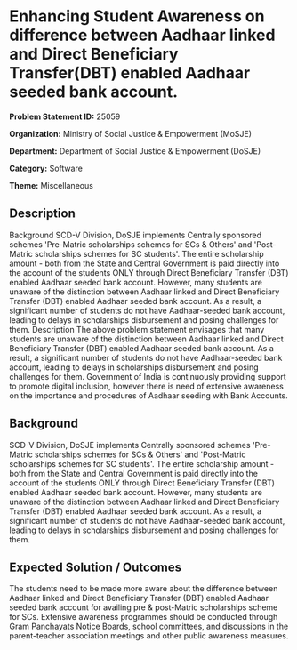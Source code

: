 # Enhancing Student Awareness on difference between Aadhaar linked and Direct Beneficiary Transfer(DBT) enabled Aadhaar seeded bank account.

**Problem Statement ID:** 25059

**Organization:** Ministry of Social Justice & Empowerment (MoSJE)

**Department:** Department of Social Justice & Empowerment (DoSJE)

**Category:** Software

**Theme:** Miscellaneous

## Description

Background SCD-V Division, DoSJE implements Centrally sponsored schemes 'Pre-Matric scholarships schemes for SCs & Others' and 'Post-Matric scholarships schemes for SC students'. The entire scholarship amount - both from the State and Central Government is paid directly into the account of the students ONLY through Direct Beneficiary Transfer (DBT) enabled Aadhaar seeded bank account. However, many students are unaware of the distinction between Aadhaar linked and Direct Beneficiary Transfer (DBT) enabled Aadhaar seeded bank account. As a result, a significant number of students do not have Aadhaar-seeded bank account, leading to delays in scholarships disbursement and posing challenges for them. Description The above problem statement envisages that many students are unaware of the distinction between Aadhaar linked and Direct Beneficiary Transfer (DBT) enabled Aadhaar seeded bank account. As a result, a significant number of students do not have Aadhaar-seeded bank account, leading to delays in scholarships disbursement and posing challenges for them. Government of India is continuously providing support to promote digital inclusion, however there is need of extensive awareness on the importance and procedures of Aadhaar seeding with Bank Accounts.

## Background

SCD-V Division, DoSJE implements Centrally sponsored schemes 'Pre-Matric scholarships schemes for SCs & Others' and 'Post-Matric scholarships schemes for SC students'. The entire scholarship amount - both from the State and Central Government is paid directly into the account of the students ONLY through Direct Beneficiary Transfer (DBT) enabled Aadhaar seeded bank account. However, many students are unaware of the distinction between Aadhaar linked and Direct Beneficiary Transfer (DBT) enabled Aadhaar seeded bank account. As a result, a significant number of students do not have Aadhaar-seeded bank account, leading to delays in scholarships disbursement and posing challenges for them.

## Expected Solution / Outcomes

The students need to be made more aware about the difference between Aadhaar linked and Direct Beneficiary Transfer (DBT) enabled Aadhaar seeded bank account for availing pre & post-Matric scholarships scheme for SCs. Extensive awareness programmes should be conducted through Gram Panchayats Notice Boards, school committees, and discussions in the parent-teacher association meetings and other public awareness measures.

